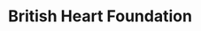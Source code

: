 ---
title: "British Heart Foundation"
url: /east-grinstead/british-heart-foundation/
shop: charity
---